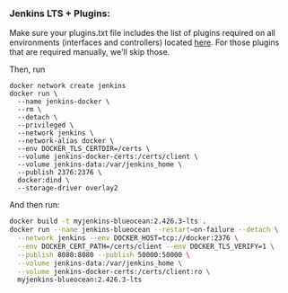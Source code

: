 ### Jenkins LTS + Plugins:

Make sure your plugins.txt file includes the list of plugins required on all environments (interfaces and controllers) located [here](https://github.com/magento-commerce/testing-service-agent-images/tree/master/controller-docker-images/ec2/jenkins-config). For those plugins that are required manually, we'll skip those.

Then, run

```
docker network create jenkins
docker run \
  --name jenkins-docker \
  --rm \
  --detach \
  --privileged \
  --network jenkins \
  --network-alias docker \
  --env DOCKER_TLS_CERTDIR=/certs \
  --volume jenkins-docker-certs:/certs/client \
  --volume jenkins-data:/var/jenkins_home \
  --publish 2376:2376 \
  docker:dind \
  --storage-driver overlay2
```

And then run:

```bash
docker build -t myjenkins-blueocean:2.426.3-lts .
docker run --name jenkins-blueocean --restart=on-failure --detach \
  --network jenkins --env DOCKER_HOST=tcp://docker:2376 \
  --env DOCKER_CERT_PATH=/certs/client --env DOCKER_TLS_VERIFY=1 \
  --publish 8080:8080 --publish 50000:50000 \
  --volume jenkins-data:/var/jenkins_home \
  --volume jenkins-docker-certs:/certs/client:ro \
  myjenkins-blueocean:2.426.3-lts
```
